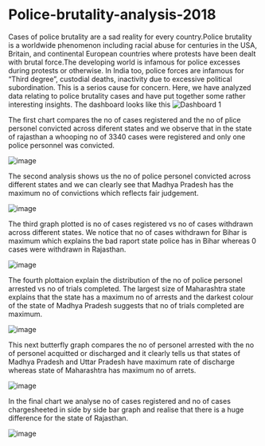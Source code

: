 # Police-brutality-analysis-2018
Cases of police brutality are a sad reality for every country.Police brutality is a worldwide phenomenon including racial abuse for centuries in the USA, Britain, and continental European countries where protests have been dealt with brutal force.The developing world is infamous for police excesses during protests or otherwise.
In India too, police forces are infamous for “Third degree”, custodial deaths, inactivity due to excessive political subordination.
This is a serios cause for concern. Here, we have analyzed data relating to police brutality cases and have put together some rather interesting insights.
The dashboard looks like this 
![Dashboard 1](https://user-images.githubusercontent.com/49113730/195125079-885945bc-850a-4d15-af83-23346e5c60e6.png)


The first chart compares the no of cases registered and the no of plice personel convicted across diferent states and we observe that in the state of rajasthan a whooping no of 3340 cases were registered and only one police personnel was convicted.


![image](https://user-images.githubusercontent.com/49113730/195125922-13d66e1c-ecae-4e03-b000-bca6847777cb.png)


The second analysis shows us the no of police personel convicted across different states and we can clearly see that Madhya Pradesh has the maximum no of convictions which reflects fair judgement.


![image](https://user-images.githubusercontent.com/49113730/195127253-45aa0c42-0ffb-4c2a-81c2-39a683046d08.png)


The third graph plotted is no of cases registered vs no of cases withdrawn across different states. We notice that no of cases withdrawn for Bihar is maximum which explains the bad raport state police has in Bihar whereas 0 cases were withdrawn in Rajasthan.

![image](https://user-images.githubusercontent.com/49113730/195130448-9e6fd6d0-341a-41a9-ba87-f0edc6bab20a.png)


The fourth plottaion explain the distribution of the no of police personel arrested vs no of trials completed. The largest size of Maharashtra state explains that the state has a maximum no of arrests and the darkest colour of the state of Madhya Pradesh suggests that no of trials completed are maximum.


![image](https://user-images.githubusercontent.com/49113730/195131665-0eeb60ba-f88b-4b1b-8c0e-b0e2985aa811.png)


This next butterfly graph compares the no of personel arrested with the no of personel acquitted or discharged and it clearly tells us that states of Madhya Pradesh and Uttar Pradesh have maximum rate of discharge whereas state of Maharashtra has maximum no of arrets.


![image](https://user-images.githubusercontent.com/49113730/195132530-95ebdfad-e432-481f-adba-51b13435bbb5.png)


In the final chart we analyse no of cases registered and no of cases chargesheeted in side by side bar graph and realise that there is a huge difference for the state of Rajasthan.

![image](https://user-images.githubusercontent.com/49113730/195135837-4c2df036-1522-43a9-a080-3f802a4a550f.png)






